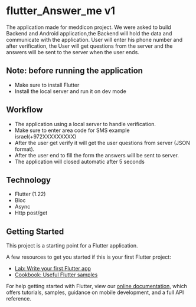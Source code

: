 # flutter_Answer_me v1

The application made for meddicon project.
We were asked to build Backend and Android application,the Backend will hold the data and communicate with the application.
User will enter his phone number and after verification, the User will get questions from the server and the answers will be sent to the server when the user ends.


## Note: before running the application

- Make sure to install Flutter
- Install the local server and run it on dev mode 

## Workflow
- The application using a local server to handle verification. 
- Make sure to enter area code for SMS example israel(+972XXXXXXXXX)
- After the user get verify it will get the user questions from server (JSON format).
- After the user end to fill the form the answers will be sent to server. 
- The application will closed automatic after 5 seconds

## Technology 

- Flutter (1.22)
- Bloc
- Async
- Http post/get


## Getting Started

This project is a starting point for a Flutter application.

A few resources to get you started if this is your first Flutter project:

- [Lab: Write your first Flutter app](https://flutter.dev/docs/get-started/codelab)
- [Cookbook: Useful Flutter samples](https://flutter.dev/docs/cookbook)

For help getting started with Flutter, view our
[online documentation](https://flutter.dev/docs), which offers tutorials,
samples, guidance on mobile development, and a full API reference.
